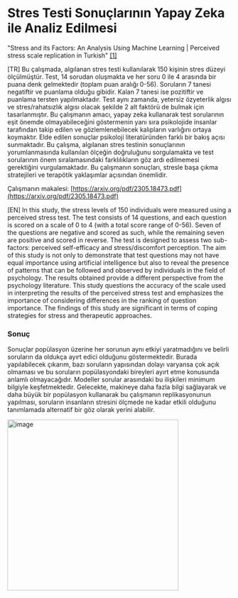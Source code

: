 # Stres Testi Sonuçlarının Yapay Zeka ile Analiz Edilmesi
"Stress and its Factors: An Analysis Using Machine Learning | Perceived stress scale replication in Turkish" [[1]](https://www.neuropsychiatricinvestigation.org/Content/files/sayilar/pdf/TR-YeniSempozyum-c1d2631c.PDF)

[TR] Bu çalışmada, algılanan stres testi kullanılarak 150 kişinin stres düzeyi ölçülmüştür. Test, 14
sorudan oluşmakta ve her soru 0 ile 4 arasında bir puana denk gelmektedir (toplam puan aralığı
0-56). Soruların 7 tanesi negatiftir ve puanlama olduğu gibidir. Kalan 7 tanesi ise pozitiftir ve
puanlama tersten yapılmaktadır. Test aynı zamanda, yetersiz özyeterlik algısı ve stres/rahatsızlık
algısı olacak şekilde 2 alt faktörü de bulmak için tasarlanmıştır. Bu çalışmanın amacı, yapay
zeka kullanarak test sorularının eşit önemde olmayabileceğini göstermenin yanı sıra psikolojide
insanlar tarafından takip edilen ve gözlemlenebilecek kalıpların varlığını ortaya koymaktır. Elde
edilen sonuçlar psikoloji literatüründen farklı bir bakış açısı sunmaktadır. Bu çalışma, algılanan
stres testinin sonuçlarının yorumlanmasında kullanılan ölçeğin doğruluğunu sorgulamakta ve test
sorularının önem sıralamasındaki farklılıkların göz ardı edilmemesi gerektiğini vurgulamaktadır.
Bu çalışmanın sonuçları, stresle başa çıkma stratejileri ve terapötik yaklaşımlar açısından önemlidir.

Çalışmanın makalesi: [https://arxiv.org/pdf/2305.18473.pdf](https://arxiv.org/pdf/2305.18473.pdf)


[EN] In this study, the stress levels of 150 individuals were measured using a perceived stress test. The test consists of 14 questions, and each question is scored on a scale of 0 to 4 (with a total score range of 0-56). Seven of the questions are negative and scored as such, while the remaining seven are positive and scored in reverse. The test is designed to assess two sub-factors: perceived self-efficacy and stress/discomfort perception. The aim of this study is not only to demonstrate that test questions may not have equal importance using artificial intelligence but also to reveal the presence of patterns that can be followed and observed by individuals in the field of psychology. The results obtained provide a different perspective from the psychology literature. This study questions the accuracy of the scale used in interpreting the results of the perceived stress test and emphasizes the importance of considering differences in the ranking of question importance. The findings of this study are significant in terms of coping strategies for stress and therapeutic approaches.


### Sonuç
Sonuçlar popülasyon üzerine her sorunun aynı etkiyi yaratmadığını ve belirli soruların da
oldukça ayırt edici olduğunu göstermektedir. Burada yapılabilecek çıkarım, bazı soruların yapısından dolayı varyansa çok açık olmaması ve bu soruların popülasyondaki bireyleri ayırt etme konusunda anlamlı olmayacağıdır. Modeller sorular arasındaki bu ilişkileri minimum bilgiyle keşfetmektedir. Gelecekte, makineye daha fazla bilgi sağlayarak ve daha büyük bir popülasyon kullanarak bu çalışmanın replikasyonunun yapılması, soruların insanların stresini ölçmede ne kadar etkili olduğunu tanımlamada alternatif bir göz olarak yerini alabilir.

<img width="385" alt="image" src="https://github.com/toygarr/ppl-r-stressed/assets/44132720/a39f35fc-8bdf-4874-9d81-a7d2160833cb">
